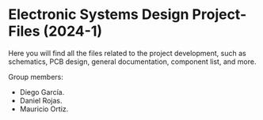 # Electronic Systems Design Project-Files (2024-1)

Here you will find all the files related to the project development, such as schematics, 
PCB design, general documentation, component list, and more.

Group members:
- Diego García.
- Daniel Rojas.
- Mauricio Ortiz.
